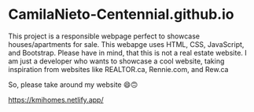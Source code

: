 # CamilaNieto-Centennial.github.io

<p>This project is a responsible webpage perfect to showcase houses/apartments for sale. This webapge uses HTML, CSS, JavaScript, and Bootstrap. Please have in mind, that this is not a real estate website. I am just a developer who wants to showcase a cool website, taking inspiration from websites like REALTOR.ca, Rennie.com, and Rew.ca</p>
<p>So, please take around my website 😄🙃</p>

<h>https://kmihomes.netlify.app/</h>
